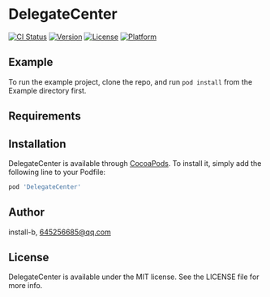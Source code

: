 # DelegateCenter

[![CI Status](https://img.shields.io/travis/install-b/DelegateCenter.svg?style=flat)](https://travis-ci.org/install-b/DelegateCenter)
[![Version](https://img.shields.io/cocoapods/v/DelegateCenter.svg?style=flat)](https://cocoapods.org/pods/DelegateCenter)
[![License](https://img.shields.io/cocoapods/l/DelegateCenter.svg?style=flat)](https://cocoapods.org/pods/DelegateCenter)
[![Platform](https://img.shields.io/cocoapods/p/DelegateCenter.svg?style=flat)](https://cocoapods.org/pods/DelegateCenter)

## Example

To run the example project, clone the repo, and run `pod install` from the Example directory first.

## Requirements

## Installation

DelegateCenter is available through [CocoaPods](https://cocoapods.org). To install
it, simply add the following line to your Podfile:

```ruby
pod 'DelegateCenter'
```

## Author

install-b, 645256685@qq.com

## License

DelegateCenter is available under the MIT license. See the LICENSE file for more info.
